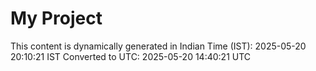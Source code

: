 # My Project

This content is dynamically generated in Indian Time (IST): 2025-05-20 20:10:21 IST
Converted to UTC: 2025-05-20 14:40:21 UTC
